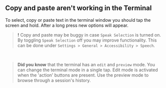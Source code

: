 ## Copy and paste aren't working in the Terminal
To select, copy or paste text in the terminal window you should tap the screen and hold. After a long press new options will appear. 

> **!** Copy and paste may be buggy in case `Speak Selection` is turned on. By toggling `Speak Selection` off you may improve functionality. This can be done under `Settings > General > Accessibility > Speech`. 

<br>

> **Did you know** that the terminal has an `edit` and `preview` mode. You can change the terminal mode in a single tap. Edit mode is activated when the 'action' buttons are present. Use the preview mode to browse through a session's history.
